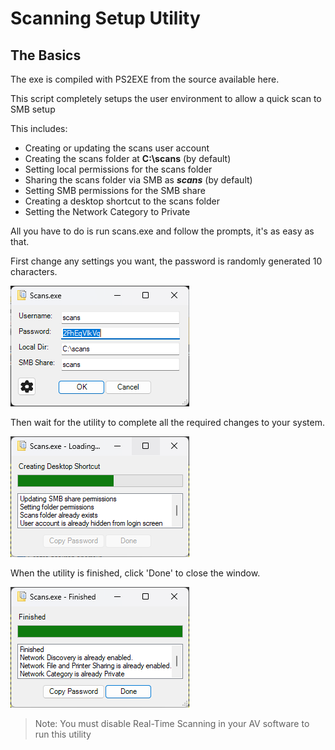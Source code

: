 # **Scanning Setup Utility**
## The Basics

The exe is compiled with PS2EXE from the source available here.

This script completely setups the user environment to allow a quick scan to SMB setup

This includes:
- Creating or updating the scans user account
- Creating the scans folder at **C:\scans** (by default)
- Setting local permissions for the scans folder
- Sharing the scans folder via SMB as ***scans*** (by default)
- Setting SMB permissions for the SMB share
- Creating a desktop shortcut to the scans folder
- Setting the Network Category to Private

All you have to do is run scans.exe and follow the prompts, it's as easy as that.

First change any settings you want, the password is randomly generated 10 characters.

![Setup](https://github.com/mstrhakr/scans/blob/8278e8857e73fb1e950445fa734a13b6c6588c3d/img/scans-setup.png)

Then wait for the utility to complete all the required changes to your system.

![Loading](https://github.com/mstrhakr/scans/blob/8278e8857e73fb1e950445fa734a13b6c6588c3d/img/scans-loading.png)

When the utility is finished, click 'Done' to close the window.

![Finished](https://github.com/mstrhakr/scans/blob/8278e8857e73fb1e950445fa734a13b6c6588c3d/img/scans-finished.png)

> Note: You must disable Real-Time Scanning in your AV software to run this utility
